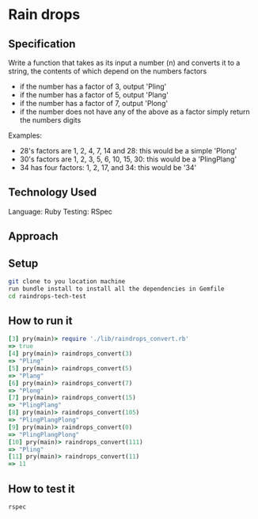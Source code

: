 # Rain drops
## Specification
Write a function that takes as its input a number (n) and converts it to a string, the contents of which depend on the numbers factors

- if the number has a factor of 3, output 'Pling'
- if the number has a factor of 5, output 'Plang'
- if the number has a factor of 7, output 'Plong'
- if the number does not have any of the above as a factor simply return the numbers digits

Examples:
- 28's factors are 1, 2, 4, 7, 14 and 28: this would be a simple 'Plong'
- 30's factors are 1, 2, 3, 5, 6, 10, 15, 30: this would be a 'PlingPlang'
- 34 has four factors: 1, 2, 17, and 34: this would be '34'
## Technology Used
Language: Ruby
Testing: RSpec
## Approach
## Setup
```bash
git clone to you location machine
run bundle install to install all the dependencies in Gemfile
cd raindrops-tech-test
```
## How to run it
```Ruby
[3] pry(main)> require './lib/raindrops_convert.rb'
=> true
[4] pry(main)> raindrops_convert(3)
=> "Pling"
[5] pry(main)> raindrops_convert(5)
=> "Plang"
[6] pry(main)> raindrops_convert(7)
=> "Plong"
[7] pry(main)> raindrops_convert(15)
=> "PlingPlang"
[8] pry(main)> raindrops_convert(105)
=> "PlingPlangPlong"
[9] pry(main)> raindrops_convert(0)
=> "PlingPlangPlong"
[10] pry(main)> raindrops_convert(111)
=> "Pling"
[11] pry(main)> raindrops_convert(11)
=> 11
```
## How to test it
```
rspec
```
